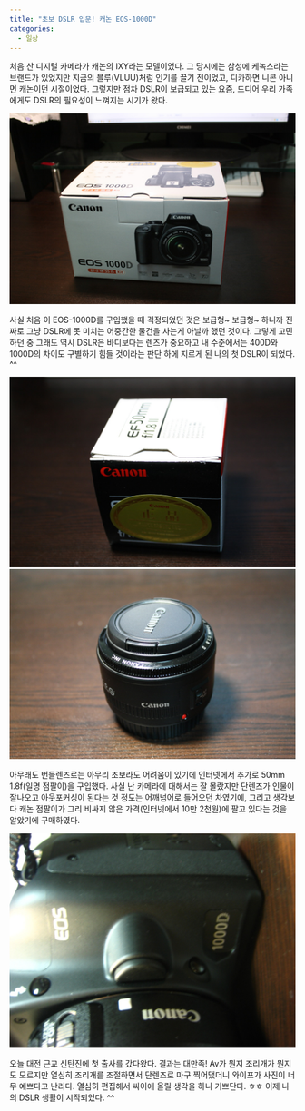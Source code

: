 ```yaml
---
title: "초보 DSLR 입문! 캐논 EOS-1000D"
categories:
  - 일상
---
```


처음 산 디지털 카메라가 캐논의 IXY라는 모델이었다. 그 당시에는 삼성에 케녹스라는 브랜드가 있었지만 지금의 블루(VLUU)처럼 인기를 끌기 전이었고, 디카하면 니콘 아니면 캐논이던 시절이었다. 그렇지만 점차 DSLR이 보급되고 있는 요즘, 드디어 우리 가족에게도 DSLR의 필요성이 느껴지는 시기가 왔다.

![](/assets/images/posts/2009/04/cfile22-uf-1551e41149d760d5145fd9.jpg)

사실 처음 이 EOS-1000D를 구입했을 때 걱정되었던 것은 보급형~ 보급형~ 하니까 진짜로 그냥 DSLR에 못 미치는 어중간한 물건을 사는게 아닐까 했던 것이다. 그렇게 고민하던 중 그래도 역시 DSLR은 바디보다는 렌즈가 중요하고 내 수준에서는 400D와 1000D의 차이도 구별하기 힘들 것이라는 판단 하에 지르게 된 나의 첫 DSLR이 되었다. ^^

![](/assets/images/posts/2009/04/cfile23-uf-1560cf1249d761d136983d.jpg)
![](/assets/images/posts/2009/04/cfile3-uf-1560cf1249d761d9373d26.jpg)

아무래도 번들렌즈로는 아무리 초보라도 어려움이 있기에 인터넷에서 추가로 50mm 1.8f(일명 점팔이)을 구입했다. 사실 난 카메라에 대해서는 잘 몰랐지만 단렌즈가 인물이 잘나오고 아웃포커싱이 된다는 것 정도는 어깨넘어로 들어오던 차였기에, 그리고 생각보다 캐논 점팔이가 그리 비싸지 않은 가격(인터넷에서 10만 2천원)에 팔고 있다는 것을 알았기에 구매하였다.

![](/assets/images/posts/2009/04/cfile4-uf-1820471449d7628cf51937.jpg)

오늘 대전 근교 신탄진에 첫 출사를 갔다왔다. 결과는 대만족! Av가 뭔지 조리개가 뭔지도 모르지만 열심히 조리개를 조절하면서 단렌즈로 마구 찍어댔더니 와이프가 사진이 너무 예쁘다고 난리다. 열심히 편집해서 싸이에 올릴 생각을 하니 기쁘단다. ㅎㅎ 이제 나의 DSLR 생활이 시작되었다. ^^
